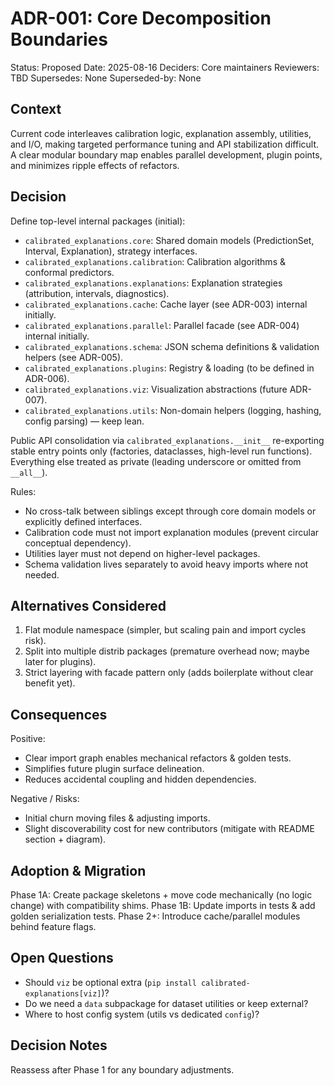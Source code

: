 # ADR-001: Core Decomposition Boundaries

Status: Proposed
Date: 2025-08-16
Deciders: Core maintainers
Reviewers: TBD
Supersedes: None
Superseded-by: None

## Context

Current code interleaves calibration logic, explanation assembly, utilities, and I/O, making targeted performance tuning and API stabilization difficult. A clear modular boundary map enables parallel development, plugin points, and minimizes ripple effects of refactors.

## Decision

Define top-level internal packages (initial):

- `calibrated_explanations.core`: Shared domain models (PredictionSet, Interval, Explanation), strategy interfaces.
- `calibrated_explanations.calibration`: Calibration algorithms & conformal predictors.
- `calibrated_explanations.explanations`: Explanation strategies (attribution, intervals, diagnostics).
- `calibrated_explanations.cache`: Cache layer (see ADR-003) internal initially.
- `calibrated_explanations.parallel`: Parallel facade (see ADR-004) internal initially.
- `calibrated_explanations.schema`: JSON schema definitions & validation helpers (see ADR-005).
- `calibrated_explanations.plugins`: Registry & loading (to be defined in ADR-006).
- `calibrated_explanations.viz`: Visualization abstractions (future ADR-007).
- `calibrated_explanations.utils`: Non-domain helpers (logging, hashing, config parsing) — keep lean.

Public API consolidation via `calibrated_explanations.__init__` re-exporting stable entry points only (factories, dataclasses, high-level run functions). Everything else treated as private (leading underscore or omitted from `__all__`).

Rules:

- No cross-talk between siblings except through core domain models or explicitly defined interfaces.
- Calibration code must not import explanation modules (prevent circular conceptual dependency).
- Utilities layer must not depend on higher-level packages.
- Schema validation lives separately to avoid heavy imports where not needed.

## Alternatives Considered

1. Flat module namespace (simpler, but scaling pain and import cycles risk).
2. Split into multiple distrib packages (premature overhead now; maybe later for plugins).
3. Strict layering with facade pattern only (adds boilerplate without clear benefit yet).

## Consequences

Positive:

- Clear import graph enables mechanical refactors & golden tests.
- Simplifies future plugin surface delineation.
- Reduces accidental coupling and hidden dependencies.

Negative / Risks:

- Initial churn moving files & adjusting imports.
- Slight discoverability cost for new contributors (mitigate with README section + diagram).

## Adoption & Migration

Phase 1A: Create package skeletons + move code mechanically (no logic change) with compatibility shims.
Phase 1B: Update imports in tests & add golden serialization tests.
Phase 2+: Introduce cache/parallel modules behind feature flags.

## Open Questions

- Should `viz` be optional extra (`pip install calibrated-explanations[viz]`)?
- Do we need a `data` subpackage for dataset utilities or keep external?
- Where to host config system (utils vs dedicated `config`)?

## Decision Notes

Reassess after Phase 1 for any boundary adjustments.
